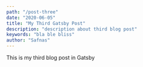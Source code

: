 ```yaml
---
path: "/post-three"
date: "2020-06-05"
title: "My Third Gatsby Post"
description: "description about third blog post"
keywords: "bla ble bliss"
author: "Safnas"
---
```


This is my third blog post in Gatsby
